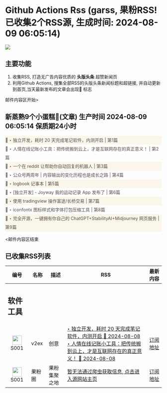 # Github Actions Rss (garss, 果粉RSS! 已收集2个RSS源, 生成时间: 2024-08-09 06:05:14)

![](https://cdn.jsdelivr.net/gh/xinkeji/garss/_media/ga-rss.png)



## 主要功能
1. 收集RSS, 打造无广告内容优质的 **头版头条** 超赞新闻页
2. 利用Github Actions, 搜集全部RSS的头版头条新闻标题和超链接, 并自动更新到首页,当天最新发布的文章会出现🌈 标志

邮件内容区开始>
<h2>新蒸熟9个小蛋糕🍰(文章) 生产时间 2024-08-09 06:05:14 保质期24小时</h2>

<div style='line-height:3;background-color:#FAF6EA;' ><a href='https://www.v2ex.com/t/1063632#reply1' style="line-height:2;text-decoration:none;display:block;color:#584D49;">🌈 ‣ 独立开发，耗时 20 天完成笔记软件，内测开启 | 第1篇</a></div><div style='line-height:3;' ><a href='https://www.v2ex.com/t/1063589#reply10' style="line-height:2;text-decoration:none;display:block;color:#584D49;">🌈 ‣ 人情在线记账小工具：把传统搬到云上，才是互联网存在的真正意义！ | 第2篇</a></div><div style='line-height:3;background-color:#FAF6EA;' ><a href='https://www.v2ex.com/t/1063617#reply1' style="line-height:2;text-decoration:none;display:block;color:#584D49;">🌈 ‣ 一个在 reddit 让帮助你自动回复的机器人 | 第3篇</a></div><div style='line-height:3;' ><a href='https://www.v2ex.com/t/1063593#reply2' style="line-height:2;text-decoration:none;display:block;color:#584D49;">🌈 ‣ 公众号两周年 | 内容输出的变化历程也是成长之路 | 第4篇</a></div><div style='line-height:3;background-color:#FAF6EA;' ><a href='https://www.v2ex.com/t/1063525#reply7' style="line-height:2;text-decoration:none;display:block;color:#584D49;">🌈 ‣ logbook 记事本 | 第5篇</a></div><div style='line-height:3;' ><a href='https://www.v2ex.com/t/1063537#reply10' style="line-height:2;text-decoration:none;display:block;color:#584D49;">🌈 ‣ [独立开发] - Joyway 我的运动记录 App 发布了 | 第6篇</a></div><div style='line-height:3;background-color:#FAF6EA;' ><a href='https://www.v2ex.com/t/1063464#reply2' style="line-height:2;text-decoration:none;display:block;color:#584D49;">🌈 ‣ 使用 tradingview 操作富途/长桥交易 | 第7篇</a></div><div style='line-height:3;' ><a href='https://www.v2ex.com/t/1063452#reply2' style="line-height:2;text-decoration:none;display:block;color:#584D49;">🌈 ‣ iconfontx 图标样式和字体打包压缩工具 | 第8篇</a></div><div style='line-height:3;background-color:#FAF6EA;' ><a href='https://www.v2ex.com/t/1063443#reply2' style="line-height:2;text-decoration:none;display:block;color:#584D49;">🌈 ‣ 完全开源，一键拥有你自己的 ChatGPT+StabilityAI+Midjourney 网页服务 | 第9篇</a></div>

<邮件内容区结束

## 已收集RSS列表

| 编号 | 名称 | 描述 | RSS | 最新内容 |
| --- | --- | --- | --- | --- |
| <h2 id="软件工具">软件工具</h2> |  |   |  |  |
| <div id="S001" style="text-align: center;"><img src="https://cdn.jsdelivr.net/gh/zhaoolee/garss/_media/favicon/S001.png" width="30px" style="width:30px;height: auto;"/><br><span>S001</span></div> | v2ex | 创意 | [‣ 独立开发，耗时 20 天完成笔记软件，内测开启 🌈 2024-08-08](https://www.v2ex.com/t/1063632#reply1)<br/>[‣ 人情在线记账小工具：把传统搬到云上，才是互联网存在的真正意义！ 🌈 2024-08-08](https://www.v2ex.com/t/1063589#reply10) | [订阅地址](https://www.v2ex.com/feed/tab/creative.xml) |
| <div id="S001" style="text-align: center;"><img src="https://cdn.jsdelivr.net/gh/zhaoolee/garss/_media/favicon/S001.png" width="30px" style="width:30px;height: auto;"/><br><span>S001</span></div> | 果粉圈 | 果粉集聚之地 | [暂无法通过爬虫获取信息, 点击进入源网站主页](https://g0f.cn) | [订阅地址](https://g0f.cn/rss.xml) |



